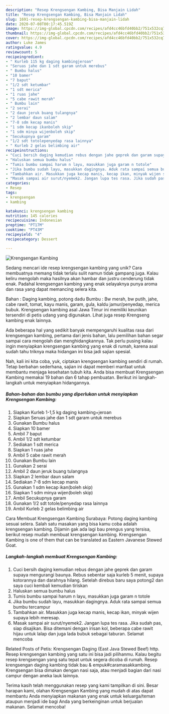 ```yaml
---
description: "Resep Krengsengan Kambing, Bisa Manjain Lidah"
title: "Resep Krengsengan Kambing, Bisa Manjain Lidah"
slug: 1691-resep-krengsengan-kambing-bisa-manjain-lidah
date: 2020-07-08T00:17:45.519Z
image: https://img-global.cpcdn.com/recipes/afd4cc46bfd40bb2/751x532cq70/krengsengan-kambing-foto-resep-utama.jpg
thumbnail: https://img-global.cpcdn.com/recipes/afd4cc46bfd40bb2/751x532cq70/krengsengan-kambing-foto-resep-utama.jpg
cover: https://img-global.cpcdn.com/recipes/afd4cc46bfd40bb2/751x532cq70/krengsengan-kambing-foto-resep-utama.jpg
author: Luke James
ratingvalue: 4.9
reviewcount: 5
recipeingredient:
- " Kurleb 115 kg daging kambingjeroan"
- "Seruas jahe dan 1 sdt garam untuk merebus"
- " Bumbu halus"
- "10 bamer"
- "7 baput"
- "1/2 sdt ketumbar"
- "1 sdt merica"
- "1 ruas jahe"
- "5 cabe rawit merah"
- " Bumbu lain"
- "2 serai"
- "2 daun jeruk buang tulangnya"
- "2 lembar daun salam"
- "7-8 sdm kecap manis"
- "1 sdm kecap ikanboleh skip"
- "1 sdm minya wijenboleh skip"
- "Secukupnya garam"
- "1/2 sdt totolepenyedap rasa lainnya"
- " Kurleb 2 gelas belimbing air"
recipeinstructions:
- "Cuci bersih daging kemudian rebus dengan jahe geprek dan garam supaya mengurangi baunya. Rebus sebentar saja kurleb 5 menit, supaya kotorannya dan darahnya hilang. Setelah direbus baru saya potong2 dan saya cuci kembali kemudian tiriskan"
- "Haluskan semua bumbu halus"
- "Tumis bumbu sampai harum n layu, masukkan juga garam n totole"
- "Jika bumbu sudah layu, masukkan dagingnya. Aduk rata sampai semua bumbu tercampur"
- "Tambahkan air. Masukkan juga kecap manis, kecap ikan, minyak wijen supaya lebih meresap."
- "Masak sampai air surut/nyemek2. Jangan lupa tes rasa. Jika sudah pas, siap disajikan. Bisa ditemani dengan irisan kol, beberapa cabe rawit hijau untuk lalap dan juga lada bubuk sebagai taburan. Selamat mencoba"
categories:
- Resep
tags:
- krengsengan
- kambing

katakunci: krengsengan kambing 
nutrition: 145 calories
recipecuisine: Indonesian
preptime: "PT17M"
cooktime: "PT43M"
recipeyield: "4"
recipecategory: Dessert

---
```



![Krengsengan Kambing](https://img-global.cpcdn.com/recipes/afd4cc46bfd40bb2/751x532cq70/krengsengan-kambing-foto-resep-utama.jpg)

Sedang mencari ide resep krengsengan kambing yang unik? Cara membuatnya memang tidak terlalu sulit namun tidak gampang juga. Kalau keliru mengolah maka hasilnya akan hambar dan justru cenderung tidak enak. Padahal krengsengan kambing yang enak selayaknya punya aroma dan rasa yang dapat memancing selera kita.

Bahan : Daging kambing, potong dadu Bumbu : Bw merah, bw putih, jahe, cabe rawit, tomat, kayu manis, garam, gula, kaldu jamur/penyedap, merica bubuk. Krengsengan kambing asal Jawa Timur ini memiliki keunikan tersendiri di petis udang yang digunakan. Lihat juga resep Krengseng kambing enak lainnya.

Ada beberapa hal yang sedikit banyak mempengaruhi kualitas rasa dari krengsengan kambing, pertama dari jenis bahan, lalu pemilihan bahan segar sampai cara mengolah dan menghidangkannya. Tak perlu pusing kalau ingin menyiapkan krengsengan kambing yang enak di rumah, karena asal sudah tahu triknya maka hidangan ini bisa jadi sajian spesial.


Nah, kali ini kita coba, yuk, ciptakan krengsengan kambing sendiri di rumah. Tetap berbahan sederhana, sajian ini dapat memberi manfaat untuk membantu menjaga kesehatan tubuh kita. Anda bisa membuat Krengsengan Kambing memakai 19 bahan dan 6 tahap pembuatan. Berikut ini langkah-langkah untuk menyiapkan hidangannya.

<!--inarticleads1-->

##### Bahan-bahan dan bumbu yang diperlukan untuk menyiapkan Krengsengan Kambing:

1. Siapkan  Kurleb 1-1,5 kg daging kambing+jeroan
1. Siapkan Seruas jahe dan 1 sdt garam untuk merebus
1. Gunakan  Bumbu halus
1. Siapkan 10 bamer
1. Ambil 7 baput
1. Ambil 1/2 sdt ketumbar
1. Sediakan 1 sdt merica
1. Siapkan 1 ruas jahe
1. Ambil 5 cabe rawit merah
1. Gunakan  Bumbu lain
1. Gunakan 2 serai
1. Ambil 2 daun jeruk buang tulangnya
1. Siapkan 2 lembar daun salam
1. Sediakan 7-8 sdm kecap manis
1. Gunakan 1 sdm kecap ikan(boleh skip)
1. Siapkan 1 sdm minya wijen(boleh skip)
1. Ambil Secukupnya garam
1. Gunakan 1/2 sdt totole/penyedap rasa lainnya
1. Ambil  Kurleb 2 gelas belimbing air


Cara Membuat Krengsengan Kambing Surabaya: Potong daging kambing sesuai selera. Salah satu masakan yang bisa kamu coba adalah krengsengan kambing. Dijamin gak ada lagi bau prengus yang tersisa, berikut resep mudah membuat krengsengan kambing. Krengsengan Kambing is one of them that can be translated as Eastern Javanese Stewed Goat. 

<!--inarticleads2-->

##### Langkah-langkah membuat Krengsengan Kambing:

1. Cuci bersih daging kemudian rebus dengan jahe geprek dan garam supaya mengurangi baunya. Rebus sebentar saja kurleb 5 menit, supaya kotorannya dan darahnya hilang. Setelah direbus baru saya potong2 dan saya cuci kembali kemudian tiriskan
1. Haluskan semua bumbu halus
1. Tumis bumbu sampai harum n layu, masukkan juga garam n totole
1. Jika bumbu sudah layu, masukkan dagingnya. Aduk rata sampai semua bumbu tercampur
1. Tambahkan air. Masukkan juga kecap manis, kecap ikan, minyak wijen supaya lebih meresap.
1. Masak sampai air surut/nyemek2. Jangan lupa tes rasa. Jika sudah pas, siap disajikan. Bisa ditemani dengan irisan kol, beberapa cabe rawit hijau untuk lalap dan juga lada bubuk sebagai taburan. Selamat mencoba


Related Posts of Petis: Krengsengan Daging (East Java Stewed Beef) http. Resep krengsengan kambing yang satu ini bisa jadi pilihanmu. Kalau begitu resep krengsengan yang satu tepat untuk segera dicoba di rumah. Resep krengsengan daging kambing tidak bau &amp; empuk#caramasakkambing. Krengsengan bisa dimakan dengan nasi saja, atau menjadi bagian dari nasi campur dengan aneka lauk lainnya. 

Terima kasih telah menggunakan resep yang kami tampilkan di sini. Besar harapan kami, olahan Krengsengan Kambing yang mudah di atas dapat membantu Anda menyiapkan makanan yang enak untuk keluarga/teman ataupun menjadi ide bagi Anda yang berkeinginan untuk berjualan makanan. Selamat mencoba!
